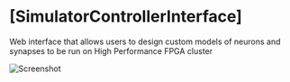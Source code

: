 # [SimulatorControllerInterface]
Web interface that allows users to design custom models of neurons and synapses to be run on High Performance FPGA cluster


![Screenshot](http://github.com/LamaNIkesh/SimulationControllerInterface/tree/master/Images/network.png)
